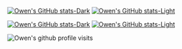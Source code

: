 
[![Owen's GitHub stats-Dark](https://github-readme-stats.vercel.app/api?username=omurovec&show_icons=true&theme=dark&hide_border=true&count_private=true#gh-dark-mode-only)](https://github.com/omurovec)
[![Owen's GitHub stats-Light](https://github-readme-stats.vercel.app/api?username=omurovec&show_icons=true&theme=default&hide_border=true&count_private=true#gh-light-mode-only)](https://github.com/omurovec)

[![Owen's GitHub stats-Dark](https://github-readme-stats.vercel.app/api/top-langs?username=omurovec&show_icons=true&theme=dark&hide_border=true&count_private=true#gh-dark-mode-only)](https://github.com/omurovec)
[![Owen's GitHub stats-Light](https://github-readme-stats.vercel.app/api/top-langs?username=omurovec&show_icons=true&theme=default&hide_border=true&count_private=true#gh-light-mode-only)](https://github.com/omurovec)

![Owen's github profile visits](https://komarev.com/ghpvc/?username=omurovec&color=brightgreen)
